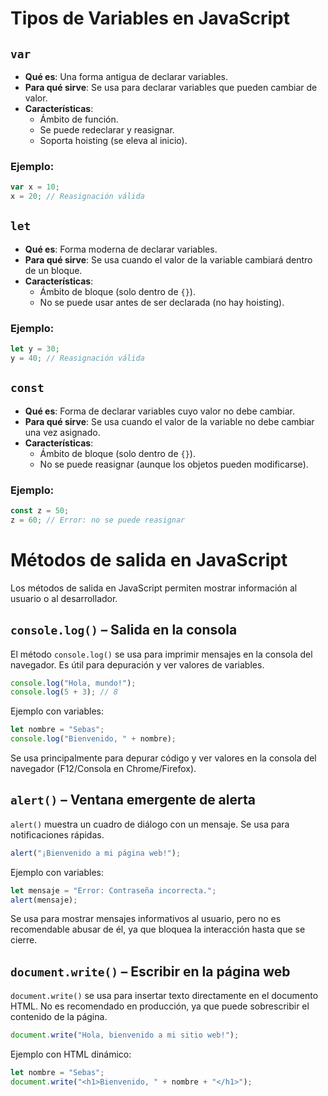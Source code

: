 # Tipos de Variables en JavaScript

## `var`

- **Qué es**: Una forma antigua de declarar variables.
- **Para qué sirve**: Se usa para declarar variables que pueden cambiar de valor.
- **Características**:
  - Ámbito de función.
  - Se puede redeclarar y reasignar.
  - Soporta hoisting (se eleva al inicio).

### Ejemplo:

```javascript
var x = 10;
x = 20; // Reasignación válida
```


## `let`

- **Qué es**: Forma moderna de declarar variables.
- **Para qué sirve**: Se usa cuando el valor de la variable cambiará dentro de un bloque.
- **Características**:
  - Ámbito de bloque (solo dentro de `{}`).
  - No se puede usar antes de ser declarada (no hay hoisting).
### Ejemplo:

```javascript
let y = 30;
y = 40; // Reasignación válida
```


## `const`

- **Qué es**: Forma de declarar variables cuyo valor no debe cambiar.
- **Para qué sirve**: Se usa cuando el valor de la variable no debe cambiar una vez asignado.
- **Características**:
  - Ámbito de bloque (solo dentro de `{}`).
  - No se puede reasignar (aunque los objetos pueden modificarse).

### Ejemplo:

```javascript
const z = 50;
z = 60; // Error: no se puede reasignar
```


# Métodos de salida en JavaScript

Los métodos de salida en JavaScript permiten mostrar información al usuario o al desarrollador.

## `console.log()` – Salida en la consola

El método `console.log()` se usa para imprimir mensajes en la consola del navegador. Es útil para depuración y ver valores de variables.

```javascript
console.log("Hola, mundo!"); 
console.log(5 + 3); // 8
```

Ejemplo con variables:

```javascript
let nombre = "Sebas";
console.log("Bienvenido, " + nombre);
```

Se usa principalmente para depurar código y ver valores en la consola del navegador (F12/Consola en Chrome/Firefox).

## `alert()` – Ventana emergente de alerta

`alert()` muestra un cuadro de diálogo con un mensaje. Se usa para notificaciones rápidas.

```javascript
alert("¡Bienvenido a mi página web!");
```

Ejemplo con variables:

```javascript
let mensaje = "Error: Contraseña incorrecta.";
alert(mensaje);
```

Se usa para mostrar mensajes informativos al usuario, pero no es recomendable abusar de él, ya que bloquea la interacción hasta que se cierre.

## `document.write()` – Escribir en la página web

`document.write()` se usa para insertar texto directamente en el documento HTML. No es recomendado en producción, ya que puede sobrescribir el contenido de la página.

```javascript
document.write("Hola, bienvenido a mi sitio web!");
```

Ejemplo con HTML dinámico:

```javascript
let nombre = "Sebas";
document.write("<h1>Bienvenido, " + nombre + "</h1>");
```
